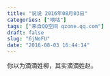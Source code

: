 ```yaml
---
title: "说说 2016年08月03日"
categories: ["嘀咕"]
tags: ["来自QQ空间 qzone.qq.com"]
draft: false
slug: "6jNoFU"
date: "2016-08-03 16:44:14"
---
```


你以为滴滴姓柳，其实滴滴姓赵。

